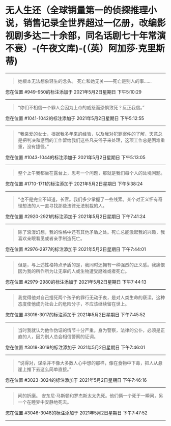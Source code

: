 # 无人生还（全球销量第一的侦探推理小说，销售记录全世界超过一亿册，改编影视剧多达二十余部，同名话剧七十年常演不衰）-(午夜文库)-(（英）阿加莎·克里斯蒂)

---

> 她根本无法想象轻生的念头。 死亡和她无关——死亡是别人的事……

您在位置 #949-950的标注添加于 2021年5月2日星期日 下午5:10:29

---

> “你们不相信一个罪人会因为上帝的威怒而恐惧致死？反正我信。”

您在位置 #1041-1042的标注添加于 2021年5月2日星期日 下午5:12:55

---

> “我亲爱的女士，根据我多年来的经验，以及我对犯罪案件的了解，天意总是把判决和惩罚的工作留给我们这些凡夫俗子来处理，这项工作总是困难重重，没有捷径。”

您在位置 #1043-1044的标注添加于 2021年5月2日星期日 下午5:13:05

---

> 整个上午我都坐在露台上，思考一个问题，那就是我们每个人的处境问题。

您在位置 #1710-1711的标注添加于 2021年5月2日星期日 下午5:38:24

---

> “也不是完全不知道，长官。我们多少掌握了一些线索。某个对正义怀有奇怪想法的人一直寻找那些法律无法制裁的人。

您在位置 #2920-2921的标注添加于 2021年5月2日星期日 下午7:41:24

---

> 除了浪漫幻想，我的性格中还有其他矛盾之处。死亡总能激起我的兴趣，我喜欢亲眼看见或者亲手制造死亡。

您在位置 #2976-2977的标注添加于 2021年5月2日星期日 下午7:44:01

---

> 但是，与上述性格特点矛盾的是，我同时还拥有一种强烈的正义感。我痛恨因为我的所作所为让无辜的人或生物遭受磨难或者死亡。

您在位置 #2979-2980的标注添加于 2021年5月2日星期日 下午7:44:13

---

> 我觉得他对自己撞死两个孩子的罪行无动于衷，是对人类生命的亵渎，这种态度使他成为社会上的危险分子，不应该继续留在世上。

您在位置 #3016-3017的标注添加于 2021年5月2日星期日 下午7:45:52

---

> 当时我就认为他作伪证的情节十分严重。身为警察，法律的公仆，必须是正直的人，因为别人总会相信警察的证词。

您在位置 #3018-3019的标注添加于 2021年5月2日星期日 下午7:46:01

---

> “说得对，谋杀并不像大多数人心中想的那样，像在食物中下毒，把人从悬崖上推下去这么简单直接。”

您在位置 #3023-3024的标注添加于 2021年5月2日星期日 下午7:46:16

---

> 间的折磨。 安东尼·马斯顿和罗杰斯太太先死。他们俩一个死于一瞬间，另一个在睡梦中安静地死去。

您在位置 #3046-3048的标注添加于 2021年5月2日星期日 下午7:47:52

---

